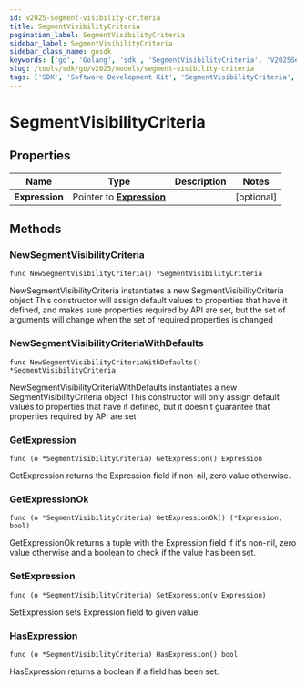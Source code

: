 ```yaml
---
id: v2025-segment-visibility-criteria
title: SegmentVisibilityCriteria
pagination_label: SegmentVisibilityCriteria
sidebar_label: SegmentVisibilityCriteria
sidebar_class_name: gosdk
keywords: ['go', 'Golang', 'sdk', 'SegmentVisibilityCriteria', 'V2025SegmentVisibilityCriteria'] 
slug: /tools/sdk/go/v2025/models/segment-visibility-criteria
tags: ['SDK', 'Software Development Kit', 'SegmentVisibilityCriteria', 'V2025SegmentVisibilityCriteria']
---
```


# SegmentVisibilityCriteria

## Properties

Name | Type | Description | Notes
------------ | ------------- | ------------- | -------------
**Expression** | Pointer to [**Expression**](expression) |  | [optional] 

## Methods

### NewSegmentVisibilityCriteria

`func NewSegmentVisibilityCriteria() *SegmentVisibilityCriteria`

NewSegmentVisibilityCriteria instantiates a new SegmentVisibilityCriteria object
This constructor will assign default values to properties that have it defined,
and makes sure properties required by API are set, but the set of arguments
will change when the set of required properties is changed

### NewSegmentVisibilityCriteriaWithDefaults

`func NewSegmentVisibilityCriteriaWithDefaults() *SegmentVisibilityCriteria`

NewSegmentVisibilityCriteriaWithDefaults instantiates a new SegmentVisibilityCriteria object
This constructor will only assign default values to properties that have it defined,
but it doesn't guarantee that properties required by API are set

### GetExpression

`func (o *SegmentVisibilityCriteria) GetExpression() Expression`

GetExpression returns the Expression field if non-nil, zero value otherwise.

### GetExpressionOk

`func (o *SegmentVisibilityCriteria) GetExpressionOk() (*Expression, bool)`

GetExpressionOk returns a tuple with the Expression field if it's non-nil, zero value otherwise
and a boolean to check if the value has been set.

### SetExpression

`func (o *SegmentVisibilityCriteria) SetExpression(v Expression)`

SetExpression sets Expression field to given value.

### HasExpression

`func (o *SegmentVisibilityCriteria) HasExpression() bool`

HasExpression returns a boolean if a field has been set.


